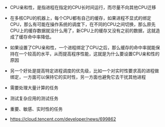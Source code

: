 - CPU亲和性，是指进程在指定的CPU长时间运行，而尽量不向其他CPU迁移

- 在多核CPU的机器上，每个CPU都有自己的缓存，如果进程不显式的绑定CPU，那么有可能在操作系统的调度下，在不同的CPU之间切换，那么原先CPU上的缓存数据就没什么用了，新CPU上的缓存又没有之前的数据，这就造成了缓存命中率降低。
- 如果设置了CPU亲和性，一个进程绑定了CPU之后，那么缓存的命中率就能保持在一个较高的水平，从而提高程序性能，这就是为什么要设置CPU亲和性的原因
- 另一个好处是提高特定进程调度的优先级，比如一个对实时性要求高的进程做绑定，一方面可以保持它的实时性，另一方面也避免它去干扰其他进程



- 需要处理大量计算的任务
- 测试复杂应用的测试任务
- 重要、敏感、实时性的任务



- https://cloud.tencent.com/developer/news/699862